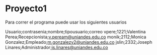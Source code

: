 # Proyecto1
Para correr el programa puede usar los siguientes usuarios

Usuario;contrasenia;nombre;tipousuario;correo
vpere;1221;Valentina Perea;Recepcionista;v.peream@uniandes.edu.co
monik;2112;Monica Gonzalez;Empleado;m.gonzalezv2@uniandes.edu.co
jslin;2332;Joseph Linares;Administrador;js.linares@uniandes.edu.co
